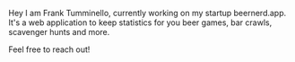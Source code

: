 Hey I am Frank Tumminello, currently working on my startup beernerd.app. It's a web application to keep statistics for you beer games, bar crawls, scavenger hunts and more.

Feel free to reach out!

<!---
ftumminello/ftumminello is a ✨ special ✨ repository because its `README.md` (this file) appears on your GitHub profile.
You can click the Preview link to take a look at your changes.
--->
